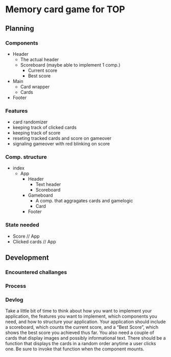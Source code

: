 # Memory card game for TOP
## Planning 
### Components
- Header
  - The actual header
  - Scoreboard (maybe able to implement 1 comp.)
    - Current score
    - Best score
- Main 
  - Card wrapper
  - Cards
- Footer

### Features
- card randomizer
- keeping track of clicked cards
- keeping track of score
- reseting tracked cards and score on gameover
- signaling gameover with red blinking on score

### Comp. structure
- index
  - App
    - Header
      - Text header
      - Scoreboard
    - Gameboard
      - A comp. that aggragates cards and gamelogic
      - Card
    - Footer

### State needed
- Score // App
- Clicked cards // App


## Development
### Encountered challanges

### Process

### Devlog



Take a little bit of time to think about how you want to implement your application, the features you want to implement, which components you need, and how to structure your application. Your application should include a scoreboard, which counts the current score, and a “Best Score”, which shows the best score you achieved thus far. You also need a couple of cards that display images and possibly informational text. There should be a function that displays the cards in a random order anytime a user clicks one. Be sure to invoke that function when the component mounts.

